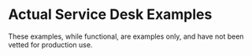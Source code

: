 # Actual Service Desk Examples

These examples, while functional, are examples only, and have not been vetted for production use.
